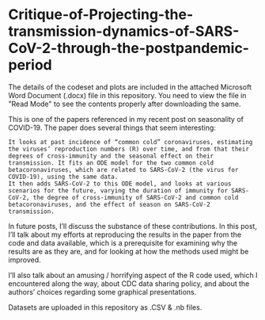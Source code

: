 # Critique-of-Projecting-the-transmission-dynamics-of-SARS-CoV-2-through-the-postpandemic-period

The details of the codeset and plots are included in the attached Microsoft Word Document (.docx) file in this repository. 
You need to view the file in "Read Mode" to see the contents properly after downloading the same.

This is one of the papers referenced in my recent post on seasonality of COVID-19. The paper does several things that seem interesting:

    It looks at past incidence of “common cold” coronaviruses, estimating the viruses’ reproduction numbers (R) over time, and from that their degrees of cross-immunity and the seasonal effect on their transmission. It fits an ODE model for the two common cold betacoronaviruses, which are related to SARS-CoV-2 (the virus for COVID-19), using the same data.
    It then adds SARS-CoV-2 to this ODE model, and looks at various scenarios for the future, varying the duration of immunity for SARS-CoV-2, the degree of cross-immunity of SARS-CoV-2 and common cold betacoronaviruses, and the effect of season on SARS-CoV-2 transmission.

In future posts, I’ll discuss the substance of these contributions. In this post, I’ll talk about my efforts at reproducing the results in the paper from the code and data available, which is a prerequisite for examining why the results are as they are, and for looking at how the methods used might be improved.

I’ll also talk about an amusing / horrifying aspect of the R code used, which I encountered along the way, about CDC data sharing policy, and about the authors’ choices regarding some graphical presentations.


Datasets are uploaded in this repository as .CSV & .nb files.
